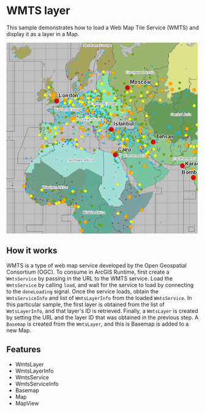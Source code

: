 # WMTS layer

This sample demonstrates how to load a Web Map Tile Service (WMTS) and display it as a layer in a Map.

![](screenshot.png)

## How it works
WMTS is a type of web map service developed by the Open Geospatial Consortium (OGC). To consume in ArcGIS Runtime, first create a `WmtsService` by passing in the URL to the WMTS service. Load the `WmtsService` by calling `load`, and wait for the service to load by connecting to the `doneLoading` signal. Once the service loads, obtain the `WmtsServiceInfo` and list of `WmtsLayerInfo` from the loaded `WmtsService`. In this particular sample, the first layer is obtained from the list of `WmtsLayerInfo`, and that layer's ID is retrieved. Finally, a `WmtsLayer` is created by setting the URL and the layer ID that was obtained in the previous step. A `Basemap` is created from the `WmtsLayer`, and this is Basemap is added to a new Map.

## Features
- WmtsLayer
- WmtsLayerInfo
- WmtsService
- WmtsServiceInfo
- Basemap
- Map
- MapView

